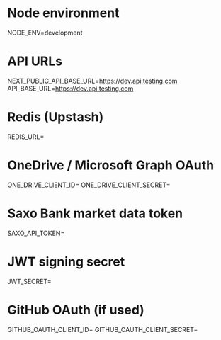 # Node environment
NODE_ENV=development

# API URLs
NEXT_PUBLIC_API_BASE_URL=https://dev.api.testing.com
API_BASE_URL=https://dev.api.testing.com

# Redis (Upstash)
REDIS_URL=<your-dev-redis-connection-string>

# OneDrive / Microsoft Graph OAuth
ONE_DRIVE_CLIENT_ID=<your-dev-client-id>
ONE_DRIVE_CLIENT_SECRET=<your-dev-client-secret>

# Saxo Bank market data token
SAXO_API_TOKEN=<your-dev-saxo-token>

# JWT signing secret
JWT_SECRET=<your-dev-jwt-secret>

# GitHub OAuth (if used)
GITHUB_OAUTH_CLIENT_ID=<your-dev-github-client-id>
GITHUB_OAUTH_CLIENT_SECRET=<your-dev-github-client-secret>